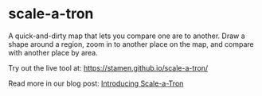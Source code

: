 # scale-a-tron

A quick-and-dirty map that lets you compare one are to another. Draw a shape around a region, zoom in to another place on the map, and compare with another place by area.

Try out the live tool at: https://stamen.github.io/scale-a-tron/

Read more in our blog post: [Introducing Scale-a-Tron](https://hi.stamen.com/introducing-scale-a-tron-91081062e2d0)
